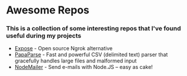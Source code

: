 # Awesome Repos

### This is a collection of some interesting repos that I've found useful during my projects

- [Expose](https://github.com/beyondcode/expose) - Open source Ngrok alternative
- [PapaParse](https://github.com/mholt/PapaParse) - Fast and powerful CSV (delimited text) parser that gracefully handles large files and malformed input
- [NodeMailer](https://github.com/nodemailer/nodemailer) - Send e-mails with Node.JS – easy as cake!